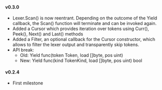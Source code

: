 #### v0.3.0
* Lexer.Scan() is now reentrant. Depending on the outcome of the Yield callback, the Scan() function will terminate and can be invoked again. 
* Added a Cursor which provides iteration over tokens using Curr(), Peek(), Next() and Last() methods
* Added a Filter, an optional callback for the Cursor constructor, which allows to filter the lexer output and transparently skip tokens.
* API break:
  * Old: Yield func(token Token, load []byte, pos uint)
  * New: Yield func(kind TokenKind, load []byte, pos uint) bool

#### v0.2.4
* First milestone
